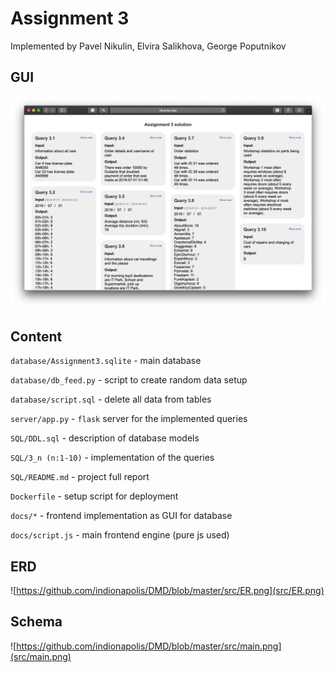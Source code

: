 # Assignment 3

Implemented by Pavel Nikulin, Elvira Salikhova, George Poputnikov

## GUI

[![See implementation](src/client.png)](http://librarian.site)

## Content

```database/Assignment3.sqlite``` - main database 

```database/db_feed.py``` - script to create random data setup

```database/script.sql``` - delete all data from tables

```server/app.py``` - ```flask``` server for the implemented queries

```SQL/DDL.sql``` - description of database models

```SQL/3_n (n:1-10)``` - implementation of the queries

```SQL/README.md``` - project full report

```Dockerfile``` - setup script for deployment

```docs/*``` - frontend implementation as GUI for database

```docs/script.js``` - main frontend engine (pure js used)


## ERD
![https://github.com/indionapolis/DMD/blob/master/src/ER.png](src/ER.png)
## Schema
![https://github.com/indionapolis/DMD/blob/master/src/main.png](src/main.png)
